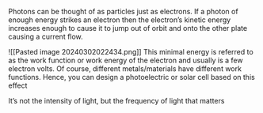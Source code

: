 Photons can be thought of as particles just as electrons. If a photon of enough energy strikes an electron then the electron’s kinetic energy increases enough to cause it to jump out of orbit and onto the other plate causing a current flow.

![[Pasted image 20240302022434.png]]
This minimal energy is referred to as the work function or work energy
of the electron and usually is a few electron volts. Of course, different metals/materials have different work functions. Hence, you can design a photoelectric or solar cell based on this effect

It’s not the intensity of light, but the frequency of light that matters